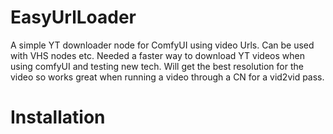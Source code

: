 # EasyUrlLoader
A simple YT downloader node for ComfyUI using video Urls. Can be used with VHS nodes etc.
Needed a faster way to download YT videos when using comfyUI and testing new tech. Will get the best resolution for the video so works great when running a video through a CN for a vid2vid pass.  
# Installation 

